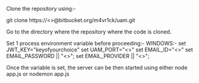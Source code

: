 Clone the repository using:-

git clone https://<<USERNAME>>@bitbucket.org/m4vr1ck/uam.git

Go to the directory where the repository where the code is cloned.

Set 1 process environment variable before proceeding:-
WINDOWS:-
set JWT_KEY="keyofyourchoice"
set UAM_PORT="<<PORT>>"
set EMAIL_ID="<<email id to be used for sending mails>>"
set EMAIL_PASSWORD || "<<password of email id to be used for sending mails>>";
set EMAIL_PROVIDER || "<<email id provider>>";


Once the variable is set, the server can be then started using either node app.js or nodemon app.js